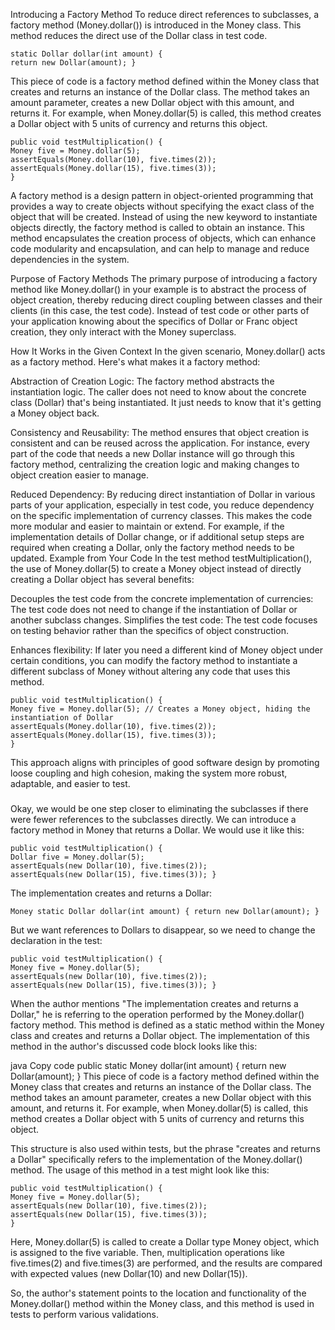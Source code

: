 Introducing a Factory Method
To reduce direct references to subclasses,
a factory method (Money.dollar()) is introduced in the Money class.
This method reduces the direct use of the Dollar class in test code.

    static Dollar dollar(int amount) {
    return new Dollar(amount); }

This piece of code is a factory method
defined within the Money class that creates and returns an instance of the Dollar class.
The method takes an amount parameter, creates a new Dollar object with this amount, and returns it.
For example,
when Money.dollar(5) is called,
this method creates a Dollar object with 5 units of currency and returns this object.

    public void testMultiplication() {
    Money five = Money.dollar(5);
    assertEquals(Money.dollar(10), five.times(2));
    assertEquals(Money.dollar(15), five.times(3));
    }

A factory method is a design pattern in object-oriented programming 
that provides a way to create objects without specifying the exact class of the object 
that will be created. Instead of using the new keyword to instantiate objects directly, 
the factory method is called to obtain an instance. 
This method encapsulates the creation process of objects, 
which can enhance code modularity and encapsulation, and can help to manage 
and reduce dependencies in the system.

Purpose of Factory Methods
The primary purpose of introducing a factory method like Money.dollar() in your example is to abstract the process of object creation, thereby reducing direct coupling between classes and their clients (in this case, the test code). Instead of test code or other parts of your application knowing about the specifics of Dollar or Franc object creation, they only interact with the Money superclass.

How It Works in the Given Context
In the given scenario, Money.dollar() acts as a factory method. Here's what makes it a factory method:

Abstraction of Creation Logic: 
The factory method abstracts the instantiation logic. 
The caller does not need to know about the concrete class (Dollar) that's being instantiated. 
It just needs to know that it's getting a Money object back.

Consistency and Reusability: 
The method ensures that object creation is consistent and can be reused across the application. 
For instance, every part of the code that needs a new Dollar instance will go through this factory method, 
centralizing the creation logic and making changes to object creation easier to manage.

Reduced Dependency: 
By reducing direct instantiation of Dollar in various parts of your application, especially in test code, you reduce dependency on the specific implementation of currency classes. This makes the code more modular and easier to maintain or extend. For example, if the implementation details of Dollar change, or if additional setup steps are required when creating a Dollar, only the factory method needs to be updated.
Example from Your Code
In the test method testMultiplication(), the use of Money.dollar(5) to create a Money object instead of directly creating a Dollar object has several benefits:

Decouples the test code from the concrete implementation of currencies: 
The test code does not need to change if the instantiation of Dollar or another subclass changes.
Simplifies the test code: The test code focuses on testing behavior rather than 
the specifics of object construction.

Enhances flexibility: 
If later you need a different kind of Money object under certain conditions, 
you can modify the factory method to instantiate a different subclass of Money 
without altering any code that uses this method.

    public void testMultiplication() {
    Money five = Money.dollar(5); // Creates a Money object, hiding the instantiation of Dollar
    assertEquals(Money.dollar(10), five.times(2));
    assertEquals(Money.dollar(15), five.times(3));
    }
This approach aligns with principles of good software design 
by promoting loose coupling and high cohesion, making the system more robust, adaptable, and easier to test.

###

Okay, we would be one step closer to eliminating the subclasses 
if there were fewer references to the subclasses directly. 
We can introduce a factory method in Money that returns a Dollar. 
We would use it like this: 

    public void testMultiplication() {
    Dollar five = Money.dollar(5); 
    assertEquals(new Dollar(10), five.times(2)); 
    assertEquals(new Dollar(15), five.times(3)); } 

The implementation creates and returns a Dollar: 

    Money static Dollar dollar(int amount) { return new Dollar(amount); }

But we want references to Dollars to disappear, 
so we need to change the declaration in the test: 

    public void testMultiplication() { 
    Money five = Money.dollar(5); 
    assertEquals(new Dollar(10), five.times(2)); 
    assertEquals(new Dollar(15), five.times(3)); }

When the author mentions "The implementation creates and returns a Dollar," he is referring to the operation performed by the Money.dollar() factory method. This method is defined as a static method within the Money class and creates and returns a Dollar object. The implementation of this method in the author's discussed code block looks like this:

java
Copy code
public static Money dollar(int amount) {
return new Dollar(amount);
}
This piece of code is a factory method 
defined within the Money class that creates and returns an instance of the Dollar class. 
The method takes an amount parameter, creates a new Dollar object with this amount, and returns it. 
For example, 
when Money.dollar(5) is called, 
this method creates a Dollar object with 5 units of currency and returns this object.

This structure is also used within tests, 
but the phrase "creates and returns a Dollar" specifically refers 
to the implementation of the Money.dollar() method. 
The usage of this method in a test might look like this:


    public void testMultiplication() {
    Money five = Money.dollar(5);
    assertEquals(new Dollar(10), five.times(2));
    assertEquals(new Dollar(15), five.times(3));
    }
Here, Money.dollar(5) is called to create a Dollar type Money object, 
which is assigned to the five variable. 
Then, multiplication operations like five.times(2) and five.times(3) are performed, 
and the results are compared with expected values (new Dollar(10) and new Dollar(15)).

So, the author's statement points to the location and functionality of the Money.dollar() method 
within the Money class, and this method is used in tests to perform various validations.






